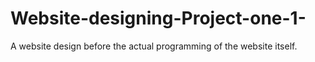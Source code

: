 # Website-designing-Project-one-1-
A website design before the actual programming of the website itself.
